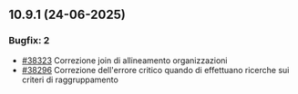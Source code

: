 ## 10.9.1 (24-06-2025)

### Bugfix: 2
- [#38323](https://parermine.regione.emilia-romagna.it/issues/38323) Correzione join di allineamento organizzazioni
- [#38296](https://parermine.regione.emilia-romagna.it/issues/38296) Correzione dell'errore critico quando di effettuano ricerche sui criteri di raggruppamento
